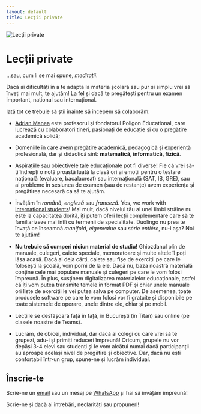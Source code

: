 ```yaml
---
layout: default
title: Lecții private
---
```


![Lecții private](assets/tutoring.avif)

# Lecții private
...sau, cum li se mai spune, *meditații*. 

Dacă ai dificultăți în a te adapta la materia școlară sau pur și simplu vrei 
să înveți mai mult, te ajutăm! La fel și dacă te pregătești pentru un examen 
important, național sau internațional. 

Iată tot ce trebuie să știi înainte să începem să colaborăm:

* [Adrian Manea](https://adrianmanea.xyz) este profesorul și fondatorul Poligon Educational,
care lucrează cu colaboratori tineri, pasionați de educație și cu o pregătire academică solidă;

* Domeniile în care avem pregătire academică, pedagogică și experiență profesională, 
dar și didactică sînt: **matematică, informatică, fizică**.

* Aspirațiile sau obiectivele tale educaționale pot fi diverse! Fie că vrei să-ți îndrepți o notă proastă luată la clasă 
ori ai emoții pentru o testare națională (evaluare, bacalaureat) sau internațională (SAT, IB, GRE), sau ai 
probleme în sesiunea de examen (sau de restanțe) avem experiența și pregătirea necesară ca să te ajutăm.

* Învățăm în *română*, *engleză* sau *franceză*. Yes, we work with [international students](english.html)!
Mai mult, dacă nivelul tău al unei limbi străine nu este la capacitatea dorită, îți putem oferi 
lecții complementare care să te familiarizeze mai întîi cu termenii de specialitate. 
Duolingo nu prea te învață ce înseamnă *manifold*, *eigenvalue* sau *série entière*, nu-i așa? Noi te ajutăm!

* **Nu trebuie să cumperi niciun material de studiu!** Ghiozdanul plin de manuale, culegeri, caiete speciale, 
memoratoare și multe altele îl poți lăsa acasă. Dacă ai deja cărți, caiete sau fișe de exerciții pe care le 
folosești la școală, vom porni de la ele. Dacă nu, baza noastră materială conține cele mai populare manuale 
și culegeri pe care le vom folosi împreună. În plus, susținem digitalizarea materialelor educaționale, 
astfel că îți vom putea transmite temele în format PDF și chiar unele manuale ori liste de exerciții 
le vei putea salva pe computer. De asemenea, toate produsele software pe care le vom folosi vor fi 
gratuite și disponibile pe toate sistemele de operare, unele dintre ele, chiar și pe mobil.

* Lecțiile se desfășoară față în față, în București (în Titan) sau online (pe clasele noastre de Teams).

* Lucrăm, de obicei, individual, dar dacă ai colegi cu care vrei să te grupezi, adu-i și primiți reduceri împreună! 
Oricum, grupele nu vor depăși 3-4 elevi sau studenți și le vom alcătui numai dacă participanții au aproape același nivel de pregătire și obiective.
Dar, dacă nu ești confortabil într-un grup, spune-ne și lucrăm individual.

## Înscrie-te
Scrie-ne un [email](mailto:adrianmanea@poligon-edu.ro) sau un
mesaj pe [WhatsApp](https://wa.me/40750408128) și hai să învățăm împreună! 

Scrie-ne și dacă ai întrebări, neclarități sau propuneri!